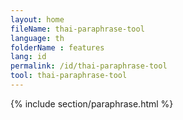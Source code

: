 ```yaml
---
layout: home
fileName: thai-paraphrase-tool
language: th
folderName : features
lang: id
permalink: /id/thai-paraphrase-tool
tool: thai-paraphrase-tool
---
```

{% include section/paraphrase.html %}